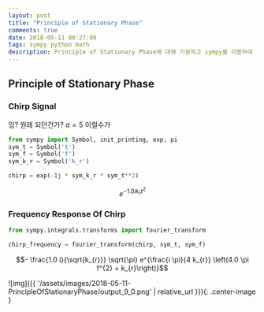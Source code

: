 ```yaml
---
layout: post
title: "Principle of Stationary Phase"
comments: true
date: 2018-05-11 08:27:00
tags: sympy python math
description: Principle of Stationary Phase에 대해 기술하고 sympy를 이용하여 확인한다.
---
```


## Principle of Stationary Phase



### Chirp Signal
잉? 원래 되던건가? $a=5$ 이럴수가


```python
from sympy import Symbol, init_printing, exp, pi
sym_t = Symbol('t')
sym_f = Symbol('f')
sym_k_r = Symbol('k_r')

chirp = exp(-1j * sym_k_r * sym_t**2)
```




$$e^{- 1.0 i k_{r} t^{2}}$$


### Frequency Response Of Chirp


```python
from sympy.integrals.transforms import fourier_transform

chirp_frequency = fourier_transform(chirp, sym_t, sym_f)
```




$$- \frac{1.0 i}{\sqrt{k_{r}}} \sqrt{\pi} e^{\frac{i \pi}{4 k_{r}} \left(4.0 \pi f^{2} + k_{r}\right)}$$





![img]({{ '/assets/images/2018-05-11-PrincipleOfStationaryPhase/output_9_0.png' | relative_url }}){: .center-image }